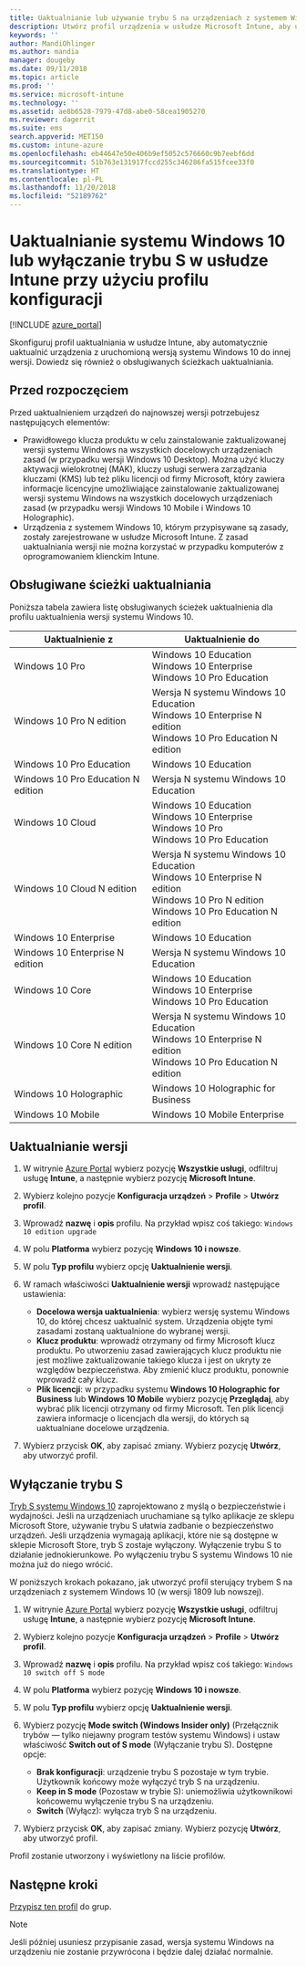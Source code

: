 ```yaml
---
title: Uaktualnianie lub używanie trybu S na urządzeniach z systemem Windows 10 za pomocą usługi Microsoft Intune — Azure | Microsoft Docs
description: Utwórz profil urządzenia w usłudze Microsoft Intune, aby uaktualnić urządzenia z systemem Windows 10 do innych wersji. Możesz na przykład uaktualnić system Windows 10 Professional do systemu Windows 10 Enterprise. Możesz również włączyć lub wyłączyć tryb S na urządzeniu przy użyciu profilu konfiguracji. Dowiedz się również o obsługiwanych ścieżkach uaktualniania dla systemu Windows 10 Pro, N Edition, Education, Cloud, Enterprise, Core, Holographic i Mobile.
keywords: ''
author: MandiOhlinger
ms.author: mandia
manager: dougeby
ms.date: 09/11/2018
ms.topic: article
ms.prod: ''
ms.service: microsoft-intune
ms.technology: ''
ms.assetid: ae8b6528-7979-47d8-abe0-58cea1905270
ms.reviewer: dagerrit
ms.suite: ems
search.appverid: MET150
ms.custom: intune-azure
ms.openlocfilehash: eb44647e50e406b9ef5052c576660c9b7eebf6dd
ms.sourcegitcommit: 51b763e131917fccd255c346286fa515fcee33f0
ms.translationtype: HT
ms.contentlocale: pl-PL
ms.lasthandoff: 11/20/2018
ms.locfileid: "52189762"
---
```

# <a name="use-a-configuration-profile-to-upgrade-windows-10-or-switch-from-s-mode-in-intune"></a>Uaktualnianie systemu Windows 10 lub wyłączanie trybu S w usłudze Intune przy użyciu profilu konfiguracji
[!INCLUDE [azure_portal](./includes/azure_portal.md)]

Skonfiguruj profil uaktualniania w usłudze Intune, aby automatycznie uaktualnić urządzenia z uruchomioną wersją systemu Windows 10 do innej wersji. Dowiedz się również o obsługiwanych ścieżkach uaktualniania.

## <a name="before-you-begin"></a>Przed rozpoczęciem
Przed uaktualnieniem urządzeń do najnowszej wersji potrzebujesz następujących elementów:

- Prawidłowego klucza produktu w celu zainstalowanie zaktualizowanej wersji systemu Windows na wszystkich docelowych urządzeniach zasad (w przypadku wersji Windows 10 Desktop). Można użyć kluczy aktywacji wielokrotnej (MAK), kluczy usługi serwera zarządzania kluczami (KMS) lub też pliku licencji od firmy Microsoft, który zawiera informacje licencyjne umożliwiające zainstalowanie zaktualizowanej wersji systemu Windows na wszystkich docelowych urządzeniach zasad (w przypadku wersji Windows 10 Mobile i Windows 10 Holographic).
- Urządzenia z systemem Windows 10, którym przypisywane są zasady, zostały zarejestrowane w usłudze Microsoft Intune. Z zasad uaktualniania wersji nie można korzystać w przypadku komputerów z oprogramowaniem klienckim Intune.

## <a name="supported-upgrade-paths"></a>Obsługiwane ścieżki uaktualniania
Poniższa tabela zawiera listę obsługiwanych ścieżek uaktualnienia dla profilu uaktualnienia wersji systemu Windows 10.

| Uaktualnienie z | Uaktualnienie do |
|---|---|
| Windows 10 Pro | Windows 10 Education <br/>Windows 10 Enterprise <br/>Windows 10 Pro Education |
| Windows 10 Pro N edition | Wersja N systemu Windows 10 Education <br/>Windows 10 Enterprise N edition <br/>Windows 10 Pro Education N edition | 
| Windows 10 Pro Education | Windows 10 Education | 
| Windows 10 Pro Education N edition | Wersja N systemu Windows 10 Education |
| Windows 10 Cloud | Windows 10 Education <br/>Windows 10 Enterprise <br/>Windows 10 Pro <br/>Windows 10 Pro Education | 
| Windows 10 Cloud N edition | Wersja N systemu Windows 10 Education <br/>Windows 10 Enterprise N edition <br/>Windows 10 Pro N edition <br/>Windows 10 Pro Education N edition | 
| Windows 10 Enterprise | Windows 10 Education | 
| Windows 10 Enterprise N edition | Wersja N systemu Windows 10 Education | 
| Windows 10 Core | Windows 10 Education <br/>Windows 10 Enterprise <br/>Windows 10 Pro Education | 
| Windows 10 Core N edition | Wersja N systemu Windows 10 Education <br/>Windows 10 Enterprise N edition <br/>Windows 10 Pro Education N edition | 
| Windows 10 Holographic | Windows 10 Holographic for Business |
| Windows 10 Mobile | Windows 10 Mobile Enterprise |


<!-- Testing a new table on 3/5/18 

The following lists provide the supported upgrade paths for the Windows 10 edition upgrade profile. The Windows 10 edition to upgrade to is in bold followed by the list of supported editions that you can upgrade from:

**Windows 10 Education**
- Windows 10 Pro
- Windows 10 Pro Education
- Windows 10 Cloud
- Windows 10 Enterprise
- Windows 10 Core
    
**Windows 10 Education N edition**    
- Windows 10 Pro N edition
- Windows 10 Pro Education N edition
- Windows 10 Cloud N edition
- Windows 10 Enterprise N edition
- Windows 10 Core N edition
    
**Windows 10 Enterprise**
- Windows 10 Pro
- Windows 10 Cloud
- Windows 10 Core
    
**Windows 10 Enterprise N edition**
- Windows 10 Pro N edition
- Windows 10 Cloud N edition
- Windows 10 Core N edition
    
**Windows 10 Pro**
- Windows 10 Cloud
    
**Windows 10 Pro N edition**
- Windows 10 Cloud N edition
    
**Windows 10 Pro Education**
- Windows 10 Pro
- Windows 10 Cloud
- Windows 10 Core
    
**Windows 10 Pro Education N edition**
- Windows 10 Pro N edition
- Windows 10 Cloud N edition
- Windows 10 Core N edition

**Windows 10 Holographic for Business**
- Windows 10 Holographic

**Windows 10 Mobile Enterprise**
- Windows 10 Mobile -->

<!--The following table provides information about the supported upgrade paths for Windows 10 editions in this policy:

![supported](./media/check_grn.png)  (X) = not supported    
![unsupported](./media/x_blk.png)    (green checkmark) = supported    

|Upgrade from edition\Upgrade to edition|Education|Education N|Pro Education|Pro Education N|Enterprise|Enterprise N|Professional|Professional N|Mobile Enterprise|Holographic for Business|
|--------|--------|--------|--------|--------|--------|--------|--------|--------|--------|--------|--------|
|Pro|![supported](./media/check_grn.png)|![unsupported](./media/x_blk.png)|![supported](./media/check_grn.png)|![unsupported](./media/x_blk.png)|![supported](./media/check_grn.png)|![unsupported](./media/x_blk.png)|![unsupported](./media/x_blk.png)|![unsupported](./media/x_blk.png)|![unsupported](./media/x_blk.png)|![unsupported](./media/x_blk.png)|
|Pro N|![unsupported](./media/x_blk.png)|![supported](./media/check_grn.png)|![unsupported](./media/x_blk.png)|![supported](./media/check_grn.png)|![unsupported](./media/x_blk.png)|![supported](./media/check_grn.png)|![unsupported](./media/x_blk.png)|![unsupported](./media/x_blk.png)|![unsupported](./media/x_blk.png)|![unsupported](./media/x_blk.png)|
|Pro Education|![supported](./media/check_grn.png)|![unsupported](./media/x_blk.png)|![unsupported](./media/x_blk.png)|![unsupported](./media/x_blk.png)|![unsupported](./media/x_blk.png)|![unsupported](./media/x_blk.png)|![unsupported](./media/x_blk.png)|![unsupported](./media/x_blk.png)|![unsupported](./media/x_blk.png)|![unsupported](./media/x_blk.png)|
|Pro Education N|![unsupported](./media/x_blk.png)|![supported](./media/check_grn.png)|![unsupported](./media/x_blk.png)|![unsupported](./media/x_blk.png)|![unsupported](./media/x_blk.png)|![unsupported](./media/x_blk.png)|![unsupported](./media/x_blk.png)|![unsupported](./media/x_blk.png)|![unsupported](./media/x_blk.png)|![unsupported](./media/x_blk.png)|
|Cloud|![supported](./media/check_grn.png)|![unsupported](./media/x_blk.png)|![supported](./media/check_grn.png)|![unsupported](./media/x_blk.png)|![supported](./media/check_grn.png)|![unsupported](./media/x_blk.png)|![supported](./media/check_grn.png)|![unsupported](./media/x_blk.png)|![unsupported](./media/x_blk.png)|![unsupported](./media/x_blk.png)|
|Cloud N|![unsupported](./media/x_blk.png)|![supported](./media/check_grn.png)|![unsupported](./media/x_blk.png)|![supported](./media/check_grn.png)|![unsupported](./media/x_blk.png)|![supported](./media/check_grn.png)|![unsupported](./media/x_blk.png)|![supported](./media/check_grn.png)|![unsupported](./media/x_blk.png)|![unsupported](./media/x_blk.png)|
|Enterprise|![supported](./media/check_grn.png)|![unsupported](./media/x_blk.png)|![unsupported](./media/x_blk.png)|![unsupported](./media/x_blk.png)|![unsupported](./media/x_blk.png)|![unsupported](./media/x_blk.png)|![unsupported](./media/x_blk.png)|![unsupported](./media/x_blk.png)|![unsupported](./media/x_blk.png)|![unsupported](./media/x_blk.png)|
|Enterprise N|![unsupported](./media/x_blk.png)|![supported](./media/check_grn.png)|![unsupported](./media/x_blk.png)|![unsupported](./media/x_blk.png)|![unsupported](./media/x_blk.png)|![unsupported](./media/x_blk.png)|![unsupported](./media/x_blk.png)|![unsupported](./media/x_blk.png)|![unsupported](./media/x_blk.png)|![unsupported](./media/x_blk.png)|
|Core|![supported](./media/check_grn.png)|![unsupported](./media/x_blk.png)|![supported](./media/check_grn.png)|![unsupported](./media/x_blk.png)|![unsupported](./media/x_blk.png)|![unsupported](./media/x_blk.png)   |![unsupported](./media/x_blk.png)|![unsupported](./media/x_blk.png)|![unsupported](./media/x_blk.png)|![unsupported](./media/x_blk.png)|
|Core N|![unsupported](./media/x_blk.png)|![supported](./media/check_grn.png)|![unsupported](./media/x_blk.png)|![supported](./media/check_grn.png)|![unsupported](./media/x_blk.png)|![unsupported](./media/x_blk.png)|![unsupported](./media/x_blk.png)|![unsupported](./media/x_blk.png)|![unsupported](./media/x_blk.png)|![unsupported](./media/x_blk.png)|
|Mobile|![unsupported](./media/x_blk.png)|![unsupported](./media/x_blk.png)|![unsupported](./media/x_blk.png)|![unsupported](./media/x_blk.png)|![unsupported](./media/x_blk.png)|![unsupported](./media/x_blk.png)|![unsupported](./media/x_blk.png)|![unsupported](./media/x_blk.png)|![supported](./media/check_grn.png)|![unsupported](./media/x_blk.png)|
|Holographic|![unsupported](./media/x_blk.png)|![unsupported](./media/x_blk.png)|![unsupported](./media/x_blk.png)|![unsupported](./media/x_blk.png)|![unsupported](./media/x_blk.png)|![unsupported](./media/x_blk.png)|![unsupported](./media/x_blk.png)|![unsupported](./media/x_blk.png)|![unsupported](./media/x_blk.png)|![supported](./media/check_grn.png) -->

## <a name="upgrade-the-edition"></a>Uaktualnianie wersji

1. W witrynie [Azure Portal](https://portal.azure.com) wybierz pozycję **Wszystkie usługi**, odfiltruj usługę **Intune**, a następnie wybierz pozycję **Microsoft Intune**.
2. Wybierz kolejno pozycje **Konfiguracja urządzeń** > **Profile** > **Utwórz profil**.
3. Wprowadź **nazwę** i **opis** profilu. Na przykład wpisz coś takiego: `Windows 10 edition upgrade`
4. W polu **Platforma** wybierz pozycję **Windows 10 i nowsze**.
5. W polu **Typ profilu** wybierz opcję **Uaktualnienie wersji**.
6. W ramach właściwości **Uaktualnienie wersji** wprowadź następujące ustawienia:

   - **Docelowa wersja uaktualnienia**: wybierz wersję systemu Windows 10, do której chcesz uaktualnić system. Urządzenia objęte tymi zasadami zostaną uaktualnione do wybranej wersji.
   - **Klucz produktu**: wprowadź otrzymany od firmy Microsoft klucz produktu. Po utworzeniu zasad zawierających klucz produktu nie jest możliwe zaktualizowanie takiego klucza i jest on ukryty ze względów bezpieczeństwa. Aby zmienić klucz produktu, ponownie wprowadź cały klucz.
   - **Plik licencji**: w przypadku systemu **Windows 10 Holographic for Business** lub **Windows 10 Mobile** wybierz pozycję **Przeglądaj**, aby wybrać plik licencji otrzymany od firmy Microsoft. Ten plik licencji zawiera informacje o licencjach dla wersji, do których są uaktualniane docelowe urządzenia.

7. Wybierz przycisk **OK**, aby zapisać zmiany. Wybierz pozycję **Utwórz**, aby utworzyć profil.

## <a name="switch-out-of-s-mode"></a>Wyłączanie trybu S

[Tryb S systemu Windows 10](https://support.microsoft.com/help/4456067/windows-10-switch-out-of-s-mode) zaprojektowano z myślą o bezpieczeństwie i wydajności. Jeśli na urządzeniach uruchamiane są tylko aplikacje ze sklepu Microsoft Store, używanie trybu S ułatwia zadbanie o bezpieczeństwo urządzeń. Jeśli urządzenia wymagają aplikacji, które nie są dostępne w sklepie Microsoft Store, tryb S zostaje wyłączony. Wyłączenie trybu S to działanie jednokierunkowe. Po wyłączeniu trybu S systemu Windows 10 nie można już do niego wrócić.

W poniższych krokach pokazano, jak utworzyć profil sterujący trybem S na urządzeniach z systemem Windows 10 (w wersji 1809 lub nowszej).

1. W witrynie [Azure Portal](https://portal.azure.com) wybierz pozycję **Wszystkie usługi**, odfiltruj usługę **Intune**, a następnie wybierz pozycję **Microsoft Intune**.
2. Wybierz kolejno pozycje **Konfiguracja urządzeń** > **Profile** > **Utwórz profil**.
3. Wprowadź **nazwę** i **opis** profilu. Na przykład wpisz coś takiego: `Windows 10 switch off S mode`
4. W polu **Platforma** wybierz pozycję **Windows 10 i nowsze**.
5. W polu **Typ profilu** wybierz opcję **Uaktualnienie wersji**.
6. Wybierz pozycję **Mode switch (Windows Insider only)** (Przełącznik trybów — tylko niejawny program testów systemu Windows) i ustaw właściwość **Switch out of S mode** (Wyłączanie trybu S). Dostępne opcje:

    - **Brak konfiguracji**: urządzenie trybu S pozostaje w tym trybie. Użytkownik końcowy może wyłączyć tryb S na urządzeniu.
    - **Keep in S mode** (Pozostaw w trybie S): uniemożliwia użytkownikowi końcowemu wyłączenie trybu S na urządzeniu.
    - **Switch** (Wyłącz): wyłącza tryb S na urządzeniu.

7. Wybierz przycisk **OK**, aby zapisać zmiany. Wybierz pozycję **Utwórz**, aby utworzyć profil.

Profil zostanie utworzony i wyświetlony na liście profilów.

## <a name="next-steps"></a>Następne kroki

[Przypisz ten profil](device-profile-assign.md) do grup.

>[!NOTE]
>Jeśli później usuniesz przypisanie zasad, wersja systemu Windows na urządzeniu nie zostanie przywrócona i będzie dalej działać normalnie.
